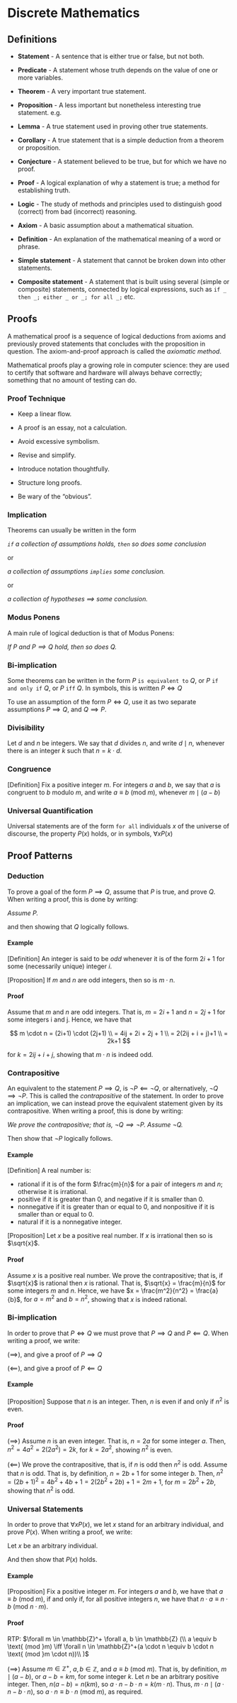 # Discrete Mathematics

## Definitions

- **Statement** - A sentence that is either true or false, but not both.

- **Predicate** - A statement whose truth depends on the value of one or more variables.

- **Theorem** - A very important true statement.

- **Proposition** - A less important but nonetheless interesting true statement. e.g.

- **Lemma** - A true statement used in proving other true statements.

- **Corollary** - A true statement that is a simple deduction from a theorem or proposition.

- **Conjecture** - A statement believed to be true, but for which we have no proof.

- **Proof** - A logical explanation of why a statement is true; a method for establishing truth.

- **Logic** - The study of methods and principles used to distinguish good (correct) from bad (incorrect) reasoning.

- **Axiom** - A basic assumption about a mathematical situation.

- **Definition** - An explanation of the mathematical meaning of a word or phrase.

- **Simple statement** - A statement that cannot be broken down into other statements.

- **Composite statement** - A statement that is built using several (simple or composite) statements, connected by logical expressions, such as `if _ then _; either _ or _; for all _;` etc.

## Proofs

A mathematical proof is a sequence of logical deductions from axioms and previously proved statements that concludes with the proposition in question. The axiom-and-proof approach is called the *axiomatic method*.

Mathematical proofs play a growing role in computer science: they are used to certify that software and hardware will always behave correctly; something that no amount of testing can do.

### Proof Technique

- Keep a linear flow.

- A proof is an essay, not a calculation.

- Avoid excessive symbolism.

- Revise and simplify.

- Introduce notation thoughtfully.

- Structure long proofs.

- Be wary of the “obvious”.

### Implication

Theorems can usually be written in the form

*`if` a collection of assumptions holds, `then` so does some conclusion*

or

*a collection of assumptions `implies` some conclusion.*

or

*a collection of hypotheses $\implies$ some conclusion.*

### Modus Ponens

 A main rule of logical deduction is that of Modus Ponens:

 *If $P$ and $P \implies Q$ hold, then so does $Q$.*

### Bi-implication

Some theorems can be written in the form $P$ `is equivalent to` $Q$, or $P$ `if and only if` $Q$, or $P$ `iff` $Q$. In symbols, this is written $P \iff Q$

To use an assumption of the form $P \iff Q$, use it as two separate assumptions $P \implies Q$, and $Q \implies P$.

### Divisibility

Let $d$ and $n$ be integers. We say that $d$ divides $n$, and write $d \mid n$, whenever there is an integer $k$ such that $n=k \cdot d$.

### Congruence

[Definition] Fix a positive integer $m$. For integers $a$ and $b$, we say that $a$ is congruent to $b$ modulo $m$, and write $a \equiv b$ (mod $m$), whenever $m \mid (a−b)$

### Universal Quantification

Universal statements are of the form `for all` individuals $x$ of the universe of discourse, the property $P(x)$ holds, or in symbols, $\forall x P(x)$

## Proof Patterns

### Deduction

To prove a goal of the form $P \implies Q$, assume that $P$ is true, and prove $Q$. When writing a proof, this is done by writing:

*Assume $P$.*

and then showing that $Q$ logically follows.

#### Example

[Definition] An integer is said to be *odd* whenever it is of the form $2i+1$ for some (necessarily unique) integer $i$.

[Proposition] If $m$ and $n$ are odd integers, then so is $m \cdot n$.

#### Proof

Assume that $m$ and $n$ are odd integers. That is, $m=2i+1$ and $n=2j+1$ for some integers i and j. Hence, we have that

$$
m \cdot n = (2i+1) \cdot (2j+1) \\
= 4ij + 2i + 2j + 1 \\
= 2(2ij + i + j)+1 \\
= 2k+1
$$

for $k = 2ij + i + j$, showing that $m \cdot n$ is indeed odd.

### Contrapositive

An equivalent to the statement $P \implies Q$, is $\neg P \impliedby \neg Q$, or alternatively, $\neg Q \implies \neg P$. This is called the *contrapositive* of the statement. In order to prove an implication, we can instead prove the equivalent statement given by its contrapositive. When writing a proof, this is done by writing:

*We prove the contrapositive; that is, $\neg Q \implies \neg P$. Assume $\neg Q$.*

Then show that $\neg P$ logically follows.

#### Example

[Definition] A real number is:

- rational if it is of the form $\frac{m}{n}$ for a pair of integers $m$ and $n$; otherwise it is irrational.
- positive if it is greater than $0$, and negative if it is smaller than $0$.
- nonnegative if it is greater than or equal to $0$, and nonpositive if it is smaller than or equal to $0$.
- natural if it is a nonnegative integer.

[Proposition] Let $x$ be a positive real number. If $x$ is irrational then so is $\sqrt{x}$.

#### Proof

Assume $x$ is a positive real number. We prove the contrapositive; that is, if $\sqrt{x}$ is rational then $x$ is rational. That is, $\sqrt{x} = \frac{m}{n}$ for some integers $m$ and $n$. Hence, we have $x = \frac{m^2}{n^2} = \frac{a}{b}$, for $a=m^2$ and $b=n^2$, showing that $x$ is indeed rational.

### Bi-implication

In order to prove that $P \iff Q$ we must prove that $P \implies Q$ and $P \impliedby Q$. When writing a proof, we write:

$(\implies)$, and give a proof of $P \implies Q$


$(\impliedby)$, and give a proof of $P \impliedby Q$

#### Example

[Proposition] Suppose that $n$ is an integer. Then, $n$ is even if and only if $n^2$ is even.

#### Proof

$(\implies)$ Assume $n$ is an even integer. That is, $n = 2a$ for some integer $a$. Then, $n^2 = 4a^2 = 2(2a^2) = 2k$, for $k = 2a^2$, showing $n^2$ is even.

$(\impliedby)$ We prove the contrapositive, that is, if $n$ is odd then $n^2$ is odd. Assume that $n$ is odd. That is, by definition, $n = 2b+1$ for some integer $b$. Then, $n^2 = (2b+1)^2 = 4b^2 + 4b + 1 = 2(2b^2 + 2b) + 1 = 2m + 1$, for $m = 2b^2 + 2b$, showing that $n^2$ is odd.

### Universal Statements

In order to prove that $\forall x P(x)$, we let $x$ stand for an arbitrary individual, and prove $P(x)$. When writing a proof, we write:

Let $x$ be an arbitrary individual.

And then show that $P(x)$ holds.

#### Example

[Proposition] Fix a positive integer $m$. For integers $a$ and $b$, we have that $a \equiv b$ (mod $m$), if and only if, for all positive integers $n$, we have that $n \cdot a \equiv n \cdot b$ (mod $n \cdot m$).

#### Proof

RTP: $\forall m \in \mathbb{Z}^+ \forall a, b \in \mathbb{Z} (\\
    a \equiv b \text{ (mod }m) \iff \forall n \in \mathbb{Z}^+(a \cdot n \equiv b \cdot n \text{ (mod }m \cdot n))\\
)$

($\implies$) Assume $m \in \mathbb{Z}^+$, $a, b \in \mathbb{Z}$, and $a \equiv b$ (mod $m$). That is, by definition, $m \mid (a-b)$, or $a - b = km$, for some integer $k$. Let $n$ be an arbitrary positive integer. Then, $n(a-b) = n(km)$, so $a \cdot n - b \cdot n = k(m \cdot n)$. Thus, $m \cdot n \mid (a \cdot n - b \cdot n)$, so $a \cdot n \equiv b \cdot n$ (mod $m$), as required.
